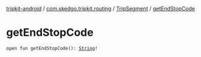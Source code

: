 [tripkit-android](../../index.md) / [com.skedgo.tripkit.routing](../index.md) / [TripSegment](index.md) / [getEndStopCode](./get-end-stop-code.md)

# getEndStopCode

`open fun getEndStopCode(): `[`String`](https://kotlinlang.org/api/latest/jvm/stdlib/kotlin/-string/index.html)`!`
